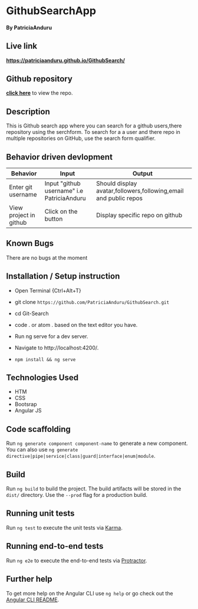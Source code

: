 # GithubSearchApp

#### By **PatriciaAnduru**

## Live link
**https://patriciaanduru.github.io/GithubSearch/**


## Github repository
**[click here](https://github.com/PatriciaAnduru/GithubSearch.git)** to view the repo.

## Description

This is Github search app where you can search for a github users,there repository using the
serchform. To search for a a user and there repo in multiple repositories on GitHub, use the search form
qualifier.

## Behavior driven devlopment

| Behavior               | Input                                     | Output                                                           |
| ---------------------- | ----------------------------------------- | ---------------------------------------------------------------- |
| Enter git username     | Input "github username" i.e PatriciaAnduru | Should display avatar,followers,following,email and public repos |
| View project in github | Click on the button                       | Display specific repo on github                                  |

## Known Bugs

There are no bugs at the moment

## Installation / Setup instruction
* Open Terminal {Ctrl+Alt+T}

* git clone ```https://github.com/PatriciaAnduru/GithubSearch.git```

* cd Git-Search

* code . or atom . based on the text editor you have.

* Run ng serve for a dev server. 

* Navigate to http://localhost:4200/. 

* `npm install && ng serve`

## Technologies Used

- HTM
- CSS
- Bootsrap
- Angular JS

## Code scaffolding

Run `ng generate component component-name` to generate a new component. You can also use `ng generate directive|pipe|service|class|guard|interface|enum|module`.

## Build

Run `ng build` to build the project. The build artifacts will be stored in the `dist/` directory. Use the `--prod` flag for a production build.

## Running unit tests

Run `ng test` to execute the unit tests via [Karma](https://karma-runner.github.io).

## Running end-to-end tests

Run `ng e2e` to execute the end-to-end tests via [Protractor](http://www.protractortest.org/).

## Further help

To get more help on the Angular CLI use `ng help` or go check out the [Angular CLI README](https://github.com/angular/angular-cli/blob/master/README.md).
